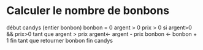 # Calculer le nombre de bonbons 

début  candys (entier bonbon)
bonbon = 0
argent > 0
prix > 0 
    si argent>0 && prix>0
        tant que argent > prix
            argent<- argent - prix 
            bonbon <- bonbon + 1
        fin tant que
    retourner bonbon
fin candys

